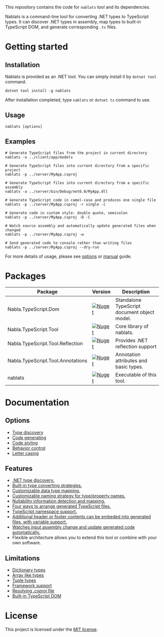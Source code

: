 This repository contains the code for `nablats` tool and its dependencies.

Nablats is a command-line tool for converting .NET types to TypeScript types. It can discover .NET types in assembly, map types to built-in TypeScript DOM, and generate corresponding `.ts` files.

# Getting started
## Installation

Nablats is provided as an .NET tool. You can simply install it by `dotnet tool` command.

```PS
dotnet tool install -g nablats
```

After installation completed, type `nablats` or `dotnet ts` command to use.

## Usage

```PS
nablats [options]
```

## Examples

```PS
# Generate TypeScript files from the project in current directory
nablats -o ../client/app/models

# Generate TypeScript files into current directory from a specific project
nablats -p ../server/MyApp.csproj

# Generate TypeScript files into current directory from a specific assembly
nablats -a ../server/bin/Debug/net6.0/MyApp.dll

# Generate TypeScript code in camel-case and produces one single file
nablats -p ../server/MyApp.csproj -r single -c

# Generate code in custom style: double quote, semicolon
nablats -p ../server/MyApp.csproj -D -C

# Watch source assembly and automatically update generated files when changed
nablats -p ../server/MyApp.csproj -w

# Send generated code to console rather than writing files
nablats -p ../server/MyApp.csproj --dry-run
```

For more details of usage, please see [options](docs/Options.md) or [manual](docs/Manual.md) guide.

# Packages

|Package|Version|Description|
|-------|-------|-----------|
|Nabla.TypeScript.Dom|[![Nuget](https://img.shields.io/nuget/v/Nabla.TypeScript.Dom.svg)](https://nuget.org/packages/Nabla.TypeScript.Dom)|Standalone TypeScript document object model.|
|Nabla.TypeScript.Tool|[![Nuget](https://img.shields.io/nuget/v/Nabla.TypeScript.Tool.svg)](https://nuget.org/packages/Nabla.TypeScript.Tool)|Core library of nablats.|
|Nabla.TypeScript.Tool.Reflection|[![Nuget](https://img.shields.io/nuget/v/Nabla.TypeScript.Tool.Reflection.svg)](https://nuget.org/packages/Nabla.TypeScript.Tool.Reflection)|Provides .NET reflection support|
|Nabla.TypeScript.Tool.Annotations|[![Nuget](https://img.shields.io/nuget/v/Nabla.TypeScript.Tool.Annotations.svg)](https://nuget.org/packages/Nabla.TypeScript.Tool.Annotations)|Annotation attributes and basic types.|
|nablats|[![Nuget](https://img.shields.io/nuget/v/nablats.svg)](https://nuget.org/packages/nablats)|Executable of this tool.|

# Documentation

## Options

* [Type discovery](docs/Options.md#type-discovery-options)
* [Code generating](docs/Options.md#code-generating-options)
* [Code styling](docs/Options.md#code-styling-options)
* [Behavior control](docs/Options.md#behavior-control-options)
* [Letter casing](docs/Options.md#letter-casing)

## Features

*   [.NET type discovery.](docs/Manual.md#type-discovery)
*   [Built-in type converting strategies.](docs/Manual.md#type-handling)
*   [Customizable data type mapping.](docs/Manual.md#type-overriding)
*   [Customizable naming strategy for type/property names.](docs/Manual.md#name-handling)
*   [Nullability information detection and mapping.](docs/Manual.md#nullability-handling)
*   [Four ways to arrange generated TypeScript files.](docs/Manual.md#file-arrangement)
*   [TypeScript namespace support.](docs/Manual.md#namespace-support)
*   [Additional header or footer contents can be embeded into generated files, with variable support.](docs/Manual.md#content-injection)
*   [Watches input assembly change and update generated code automatically.](docs/Manual.md#assembly-watching)
*   Flexible architecture allows you to extend this tool or combine with your own software.

## Limitations

* [Dictionary types](docs/Limitations.md#dictionary-types)
* [Array like types](docs/Limitations.md#array-like-types)
* [Tuple types](docs/Limitations.md#tuple-types)
* [Framework support](docs/Limitations.md#framework-support)
* [Resolving _.csproj_ file](docs/Limitations.md#resolving-csproj-file)
* [Built-in TypeScript DOM](docs/Limitations.md#built-in-typescript-dom)

# License

This project is licensed under the [MIT license](LICENSE.md).